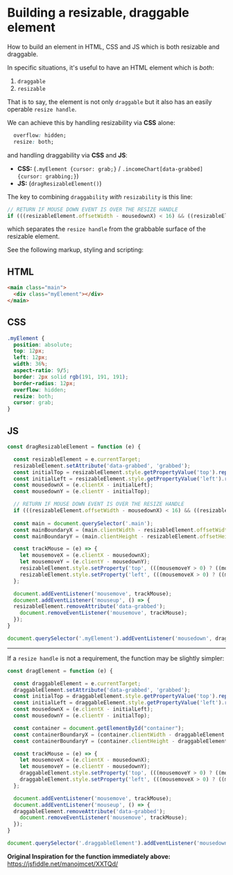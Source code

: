 # Building a resizable, draggable element
How to build an element in HTML, CSS and JS which is both resizable and draggable.

In specific situations, it's useful to have an HTML element which is *both*:

1) `draggable`
2) `resizable`

That is to say, the element is not only `draggable` but it also has an easily operable `resize handle`.

We can achieve this by handling resizability via **CSS** alone:

```css
  overflow: hidden;
  resize: both;
```

and handling draggability via **CSS** and **JS**:

 - **CSS:** (`.myElement {cursor: grab;}` / `.incomeChart[data-grabbed] {cursor: grabbing;}`)
 - **JS:** (`dragResizableElement()`)

The key to combining `draggability` *with* `resizability` is this line:
```js
// RETURN IF MOUSE DOWN EVENT IS OVER THE RESIZE HANDLE
if (((resizableElement.offsetWidth - mousedownX) < 16) && ((resizableElement.offsetHeight - mousedownY) < 16)) return;
```
which separates the `resize handle` from the grabbable surface of the resizable element.

See the following markup, styling and scripting:

## HTML
```html
<main class="main">
  <div class="myElement"></div>
</main>
```

## CSS
```css
.myElement {
  position: absolute;
  top: 12px;
  left: 12px;
  width: 36%;
  aspect-ratio: 9/5;
  border: 2px solid rgb(191, 191, 191);
  border-radius: 12px;
  overflow: hidden;
  resize: both;
  cursor: grab;
}
```

## JS
```js
const dragResizableElement = function (e) {

  const resizableElement = e.currentTarget;
  resizableElement.setAttribute('data-grabbed', 'grabbed');
  const initialTop = resizableElement.style.getPropertyValue('top').replace('px', '') || 12;
  const initialLeft = resizableElement.style.getPropertyValue('left').replace('px', '') || 12;         
  const mousedownX = (e.clientX - initialLeft);
  const mousedownY = (e.clientY - initialTop);

  // RETURN IF MOUSE DOWN EVENT IS OVER THE RESIZE HANDLE
  if (((resizableElement.offsetWidth - mousedownX) < 16) && ((resizableElement.offsetHeight - mousedownY) < 16)) return;
  
  const main = document.querySelector('.main');
  const mainBoundaryX = (main.clientWidth - resizableElement.offsetWidth);
  const mainBoundaryY = (main.clientHeight - resizableElement.offsetHeight);

  const trackMouse = (e) => {
    let mousemoveX = (e.clientX - mousedownX);
    let mousemoveY = (e.clientY - mousedownY);
    resizableElement.style.setProperty('top', (((mousemoveY > 0) ? ((mousemoveY < mainBoundaryY) ? mousemoveY : mainBoundaryY) : 0) + 'px'));
    resizableElement.style.setProperty('left', (((mousemoveX > 0) ? ((mousemoveX < mainBoundaryX) ? mousemoveX : mainBoundaryX) : 0) + 'px'));
  }; 

  document.addEventListener('mousemove', trackMouse);
  document.addEventListener('mouseup', () => {
  resizableElement.removeAttribute('data-grabbed');
    document.removeEventListener('mousemove', trackMouse);
  });
}

document.querySelector('.myElement').addEventListener('mousedown', dragResizableElement);
```

_______

If a `resize handle` is not a requirement, the function may be slightly simpler:

```js
const dragElement = function (e) {

  const draggableElement = e.currentTarget;
  draggableElement.setAttribute('data-grabbed', 'grabbed');
  const initialTop = draggableElement.style.getPropertyValue('top').replace('px', '') || 0;
  const initialLeft = draggableElement.style.getPropertyValue('left').replace('px', '') || 0;         
  const mousedownX = (e.clientX - initialLeft);
  const mousedownY = (e.clientY - initialTop);

  const container = document.getElementById("container");
  const containerBoundaryX = (container.clientWidth - draggableElement.clientWidth);
  const containerBoundaryY = (container.clientHeight - draggableElement.clientHeight);

  const trackMouse = (e) => {
    let mousemoveX = (e.clientX - mousedownX);
    let mousemoveY = (e.clientY - mousedownY);
    draggableElement.style.setProperty('top', (((mousemoveY > 0) ? ((mousemoveY < containerBoundaryY) ? mousemoveY : containerBoundaryY) : 0) + 'px'));
    draggableElement.style.setProperty('left', (((mousemoveX > 0) ? ((mousemoveX < containerBoundaryX) ? mousemoveX : containerBoundaryX) : 0) + 'px'));
  }; 

  document.addEventListener('mousemove', trackMouse);
  document.addEventListener('mouseup', () => {
  draggableElement.removeAttribute('data-grabbed');
    document.removeEventListener('mousemove', trackMouse);
  });
}

document.querySelector('.draggableElement').addEventListener('mousedown', dragElement);
```

**Original Inspiration for the function immediately above:** https://jsfiddle.net/manojmcet/XXTQd/
